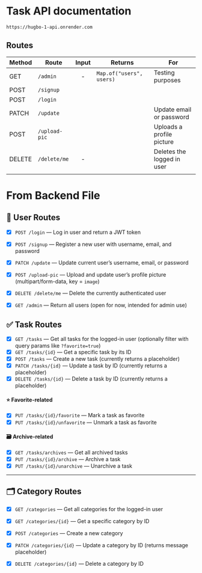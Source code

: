 # Task API documentation

`https://hugbo-1-api.onrender.com`

## Routes

| Method | Route         | Input | Returns                  | For                        |
|--------|---------------|:-----:|--------------------------|----------------------------| 
| GET    | `/admin`      |   -   | `Map.of("users", users)` | Testing purposes           | 
| POST   | `/signup`     |       |                          |                            |
| POST   | `/login`      |       |                          |                            |
| PATCH  | `/update`     |       |                          | Update email or password   |
| POST   | `/upload-pic` |       |                          | Uploads a profile picture  |
| DELETE | `/delete/me`  |   -   |                          | Deletes the logged in user |
|        |               |       |                          |                            |

# From Backend File

## 👤 User Routes

- [x] ``POST /login`` — Log in user and return a JWT token
- [x] ``POST /signup`` — Register a new user with username, email, and password
- [x] ``PATCH /update`` — Update current user’s username, email, or password
- [x] ``POST /upload-pic`` — Upload and update user’s profile picture (multipart/form-data, key = `image`)
- [x] ``DELETE /delete/me`` — Delete the currently authenticated user
- [x] ``GET /admin`` — Return all users (open for now, intended for admin use)


## ✅ Task Routes

- [x] ``GET /tasks`` — Get all tasks for the logged-in user (optionally filter with query params like `?favorite=true`)
- [x] ``GET /tasks/{id}`` — Get a specific task by its ID
- [x] ``POST /tasks`` — Create a new task (currently returns a placeholder)
- [x] ``PATCH /tasks/{id}`` — Update a task by ID (currently returns a placeholder)
- [x] ``DELETE /tasks/{id}`` — Delete a task by ID (currently returns a placeholder)

#### ⭐ Favorite-related

- [x] ``PUT /tasks/{id}/favorite`` — Mark a task as favorite
- [x] ``PUT /tasks/{id}/unfavorite`` — Unmark a task as favorite

#### 🗃 Archive-related

- [x] ``GET /tasks/archives`` — Get all archived tasks
- [x] ``PUT /tasks/{id}/archive`` — Archive a task
- [x] ``PUT /tasks/{id}/unarchive`` — Unarchive a task

---

## 🗂 Category Routes

- [x] ``GET /categories`` — Get all categories for the logged-in user
- [x] ``GET /categories/{id}`` — Get a specific category by ID
- [x] ``POST /categories`` — Create a new category
- [x] ``PATCH /categories/{id}`` — Update a category by ID (returns message placeholder)
- [x] ``DELETE /categories/{id}`` — Delete a category by ID 



